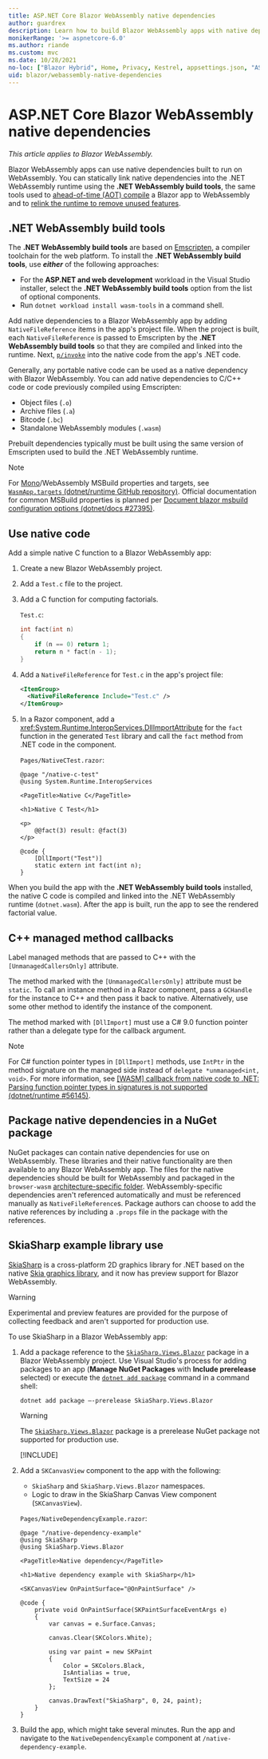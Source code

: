 ```yaml
---
title: ASP.NET Core Blazor WebAssembly native dependencies
author: guardrex
description: Learn how to build Blazor WebAssembly apps with native dependencies built to run on WebAssembly in the browser.
monikerRange: '>= aspnetcore-6.0'
ms.author: riande
ms.custom: mvc
ms.date: 10/28/2021
no-loc: ["Blazor Hybrid", Home, Privacy, Kestrel, appsettings.json, "ASP.NET Core Identity", cookie, Cookie, Blazor, "Blazor Server", "Blazor WebAssembly", "Identity", "Let's Encrypt", Razor, SignalR]
uid: blazor/webassembly-native-dependencies
---
```

# ASP.NET Core Blazor WebAssembly native dependencies

*This article applies to Blazor WebAssembly.*

Blazor WebAssembly apps can use native dependencies built to run on WebAssembly. You can statically link native dependencies into the .NET WebAssembly runtime using the **.NET WebAssembly build tools**, the same tools used to [ahead-of-time (AOT) compile](xref:blazor/host-and-deploy/webassembly#ahead-of-time-aot-compilation) a Blazor app to WebAssembly and to [relink the runtime to remove unused features](xref:blazor/host-and-deploy/webassembly#runtime-relinking).

## .NET WebAssembly build tools

The **.NET WebAssembly build tools** are based on [Emscripten](https://emscripten.org/), a compiler toolchain for the web platform. To install the **.NET WebAssembly build tools**, use ***either*** of the following approaches:

* For the **ASP.NET and web development** workload in the Visual Studio installer, select the **.NET WebAssembly build tools** option from the list of optional components.
* Run `dotnet workload install wasm-tools` in a command shell.

Add native dependencies to a Blazor WebAssembly app by adding `NativeFileReference` items in the app's project file. When the project is built, each `NativeFileReference` is passed to Emscripten by the **.NET WebAssembly build tools** so that they are compiled and linked into the runtime. Next, [`p/invoke`](/dotnet/standard/native-interop/pinvoke) into the native code from the app's .NET code.

Generally, any portable native code can be used as a native dependency with Blazor WebAssembly. You can add native dependencies to C/C++ code or code previously compiled using Emscripten:

* Object files (`.o`)
* Archive files (`.a`)
* Bitcode (`.bc`)
* Standalone WebAssembly modules (`.wasm`)

Prebuilt dependencies typically must be built using the same version of Emscripten used to build the .NET WebAssembly runtime.

> [!NOTE]
> For [Mono](https://github.com/mono/mono)/WebAssembly MSBuild properties and targets, see [`WasmApp.targets` (dotnet/runtime GitHub repository)](https://github.com/dotnet/runtime/blob/main/src/mono/wasm/build/WasmApp.targets). Official documentation for common MSBuild properties is planned per [Document blazor msbuild configuration options (dotnet/docs #27395)](https://github.com/dotnet/docs/issues/27395).

## Use native code

Add a simple native C function to a Blazor WebAssembly app:

1. Create a new Blazor WebAssembly project.
1. Add a `Test.c` file to the project.
1. Add a C function for computing factorials.

   `Test.c`:

   ```c
   int fact(int n)
   {
       if (n == 0) return 1;
       return n * fact(n - 1);
   }
   ```

1. Add a `NativeFileReference` for `Test.c` in the app's project file:

   ```xml
   <ItemGroup>
     <NativeFileReference Include="Test.c" />
   </ItemGroup>
   ```

1. In a Razor component, add a <xref:System.Runtime.InteropServices.DllImportAttribute> for the `fact` function in the generated `Test` library and call the `fact` method from .NET code in the component.

   `Pages/NativeCTest.razor`:

   ```razor
   @page "/native-c-test"
   @using System.Runtime.InteropServices

   <PageTitle>Native C</PageTitle>

   <h1>Native C Test</h1>

   <p>
       @@fact(3) result: @fact(3)
   </p>

   @code {
       [DllImport("Test")]
       static extern int fact(int n);
   }
   ```

When you build the app with the **.NET WebAssembly build tools** installed, the native C code is compiled and linked into the .NET WebAssembly runtime (`dotnet.wasm`). After the app is built, run the app to see the rendered factorial value.

## C++ managed method callbacks

Label managed methods that are passed to C++ with the `[UnmanagedCallersOnly]` attribute.

The method marked with the `[UnmanagedCallersOnly]` attribute must be `static`. To call an instance method in a Razor component, pass a `GCHandle` for the instance to C++ and then pass it back to native. Alternatively, use some other method to identify the instance of the component.

The method marked with `[DllImport]` must use a C# 9.0 function pointer rather than a delegate type for the callback argument.

> [!NOTE]
> For C# function pointer types in `[DllImport]` methods, use `IntPtr` in the method signature on the managed side instead of `delegate *unmanaged<int, void>`. For more information, see [[WASM] callback from native code to .NET: Parsing function pointer types in signatures is not supported (dotnet/runtime #56145)](https://github.com/dotnet/runtime/issues/56145).

## Package native dependencies in a NuGet package

NuGet packages can contain native dependencies for use on WebAssembly. These libraries and their native functionality are then available to any Blazor WebAssembly app. The files for the native dependencies should be built for WebAssembly and packaged in the `browser-wasm` [architecture-specific folder](/nuget/create-packages/supporting-multiple-target-frameworks#architecture-specific-folders). WebAssembly-specific dependencies aren't referenced automatically and must be referenced manually as `NativeFileReference`s. Package authors can choose to add the native references by including a `.props` file in the package with the references.

## SkiaSharp example library use

[SkiaSharp](https://github.com/mono/SkiaSharp) is a cross-platform 2D graphics library for .NET based on the native [Skia graphics library](https://skia.org/), and it now has preview support for Blazor WebAssembly.

> [!WARNING]
> Experimental and preview features are provided for the purpose of collecting feedback and aren't supported for production use.

To use SkiaSharp in a Blazor WebAssembly app:

1. Add a package reference to the [`SkiaSharp.Views.Blazor`](https://www.nuget.org/packages/SkiaSharp.Views.Blazor) package in a Blazor WebAssembly project. Use Visual Studio's process for adding packages to an app (**Manage NuGet Packages** with **Include prerelease** selected) or execute the [`dotnet add package`](/dotnet/core/tools/dotnet-add-package) command in a command shell:

   ```dotnetcli
   dotnet add package –-prerelease SkiaSharp.Views.Blazor
   ```

   > [!WARNING]
   > The [`SkiaSharp.Views.Blazor`](https://www.nuget.org/packages/SkiaSharp.Views.Blazor) package is a prerelease NuGet package not supported for production use.

   [!INCLUDE[](~/includes/package-reference.md)]

1. Add a `SKCanvasView` component to the app with the following:

   * `SkiaSharp` and `SkiaSharp.Views.Blazor` namespaces.
   * Logic to draw in the SkiaSharp Canvas View component (`SKCanvasView`).

   `Pages/NativeDependencyExample.razor`:

   ```razor
   @page "/native-dependency-example"
   @using SkiaSharp
   @using SkiaSharp.Views.Blazor

   <PageTitle>Native dependency</PageTitle>

   <h1>Native dependency example with SkiaSharp</h1>

   <SKCanvasView OnPaintSurface="@OnPaintSurface" />

   @code {
       private void OnPaintSurface(SKPaintSurfaceEventArgs e)
       {
           var canvas = e.Surface.Canvas;

           canvas.Clear(SKColors.White);

           using var paint = new SKPaint
           {
               Color = SKColors.Black,
               IsAntialias = true,
               TextSize = 24
           };

           canvas.DrawText("SkiaSharp", 0, 24, paint);
       }
   }
   ```

1. Build the app, which might take several minutes. Run the app and navigate to the `NativeDependencyExample` component at `/native-dependency-example`.
